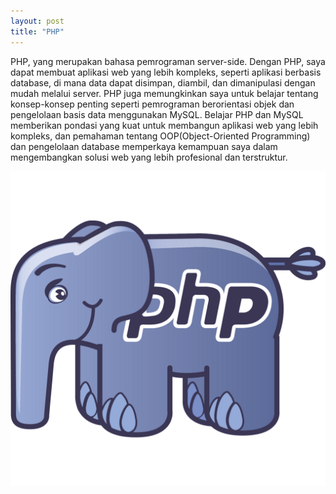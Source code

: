 ```yaml
---
layout: post
title: "PHP"
---
```


PHP, yang merupakan bahasa pemrograman server-side. Dengan PHP, saya dapat membuat aplikasi web yang lebih kompleks, seperti aplikasi berbasis database, di mana data dapat disimpan, diambil, dan dimanipulasi dengan mudah melalui server. PHP juga memungkinkan saya untuk belajar tentang konsep-konsep penting seperti pemrograman berorientasi objek dan pengelolaan basis data menggunakan MySQL. Belajar PHP dan MySQL memberikan pondasi yang kuat untuk membangun aplikasi web yang lebih kompleks, dan pemahaman tentang OOP(Object-Oriented Programming) dan pengelolaan database memperkaya kemampuan saya dalam mengembangkan solusi web yang lebih profesional dan terstruktur.

![html link dan lists](/assets/images/php.png)
